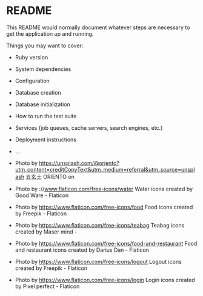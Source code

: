 # README

This README would normally document whatever steps are necessary to get the
application up and running.

Things you may want to cover:

* Ruby version

* System dependencies

* Configuration

* Database creation

* Database initialization

* How to run the test suite

* Services (job queues, cache servers, search engines, etc.)

* Deployment instructions

* ...

* Photo by https://unsplash.com/@oriento?utm_content=creditCopyText&utm_medium=referral&utm_source=unsplash 五玄土 ORIENTO on 

* Photo by ://www.flaticon.com/free-icons/water Water icons created by Good Ware - Flaticon
* Photo by https://www.flaticon.com/free-icons/food Food icons created by Freepik - Flaticon
* Photo by https://www.flaticon.com/free-icons/teabag Teabag icons created by Maser mind - 
* Photo by https://www.flaticon.com/free-icons/food-and-restaurant Food and restaurant icons created by Darius Dan - Flaticon
* Photo by https://www.flaticon.com/free-icons/logout Logout icons created by Freepik - Flaticon
* Photo by https://www.flaticon.com/free-icons/login Login icons created by Pixel perfect - Flaticon
